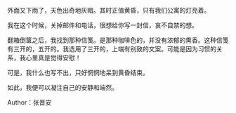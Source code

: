 外面又下雨了，天色出奇地灰暗。其时正值黄昏，只有我们公寓的灯亮着。

我在这个时候，关掉邮件和电话，很想给你写一封信，哀不自禁的想。

翻箱倒箧之后，我找到那种信笺。是那种咖啡色的，并没有浓郁的熏香。这种信笺有三开的，五开的。我选用了三开的，上端有别致的文案。可能是因为习惯的关系，我心里真是觉得安慰！

可是，我什么也写不出，只好惘惘地呆到黄昏结束。

如此，我便可以凝注自己的安静和端然。

Author：张晋安
